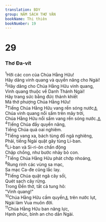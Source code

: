 ```yaml
---
translation: BDY
group: NĂM SÁCH THƠ VĂN
bookName: Thi thiên 
bookNumber: 19
---
```


<div class="title"><h1>29</h1><h3>Thơ Đa-vít</h3></div>
<span class="verse thi_29_1"><sup>1</sup>Hỡi các con của Chúa Hằng Hữu!<br/>Hãy dâng vinh quang và quyền năng cho Ngài!<br/></span>
<span class="verse thi_29_2"><sup>2</sup>Hãy dâng cho Chúa Hằng Hữu vinh quang,<br/>Vinh quang thuộc về Danh Thánh Ngài!<br/>Hãy trang sức bằng đức thánh khiết<br/>Mà thờ phượng Chúa Hằng Hữu!<br/></span>
<span class="verse thi_29_3"><sup>3</sup>Tiếng Chúa Hằng Hữu vang rền sóng nước<a href="#" data-toggle="tooltip" data-placement="bottom" title="Nt nước">⚓</a><br/>Chúa vinh quang nổi sấm trên mây trời,<br/>Chúa Hằng Hữu nổi sấm vang rền sóng nước.<a href="#" data-toggle="tooltip" data-placement="bottom" title="Nt nhiều nước">⚓</a><br/></span>
<span class="verse thi_29_4"><sup>4</sup>Tiếng Chúa đầy quyền năng,<br/>Tiếng Chúa quá oai nghiêm.<br/></span>
<span class="verse thi_29_5"><sup>5</sup>Tiếng vang xa, bách tùng đổ ngã nghiêng,<br/>Phải, tiếng Ngài quật gãy tùng Li-ban.<br/></span>
<span class="verse thi_29_6"><sup>6</sup>Li-ban và Si-ri-ôn chấn động<br/>Chập chồng, như bước nhảy bò con.<br/></span>
<span class="verse thi_29_7"><sup>7</sup>Tiếng Chúa Hằng Hữu phát chớp nhoáng,<br/></span>
<span class="verse thi_29_8"><sup>8</sup>Rung rinh các vùng sa mạc,<br/>Sa mạc Ca-đe cũng lắc lay.<br/></span>
<span class="verse thi_29_9"><sup>9</sup>Tiếng Chúa quật ngã cây sồi,<br/>Quét sạch cây rừng.<br/>Trong Đền thờ, tất cả tung hô:<br/>&#34;Vinh quang!&#34;<br/></span>
<span class="verse thi_29_10"><sup>10</sup>Chúa Hằng Hữu cầm quyền<a href="#" data-toggle="tooltip" data-placement="bottom" title="Nt ngồi">⚓</a> trên nước lụt,<br/>Ngài làm Vua muôn đời.<br/></span>
<span class="verse thi_29_11"><sup>11</sup>Chúa Hằng Hữu ban năng lực,<br/>Hạnh phúc, bình an cho dân Ngài.</span>
